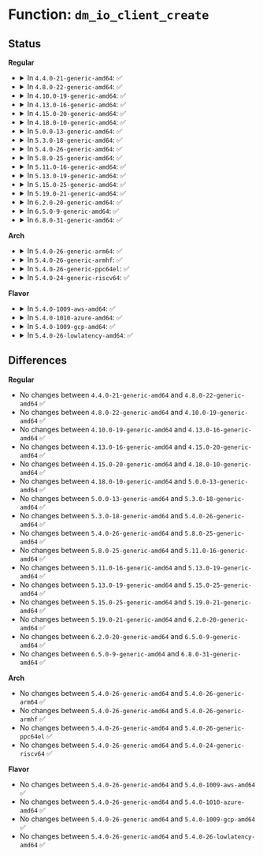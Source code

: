 # Function: <code>dm_io_client_create</code>

## Status
<b>Regular</b>
<ul>
<li>
<details>
<summary>In <code>4.4.0-21-generic-amd64</code>: ✅</summary>

```c
struct dm_io_client * dm_io_client_create()
```

```json
{
  "name": "dm_io_client_create",
  "collision_type": "Unique Global",
  "inline_type": "No",
  "funcs": [
    {
      "addr": 18446744071585836000,
      "name": "dm_io_client_create",
      "external": true,
      "loc": "drivers/md/dm-io.c:48",
      "file": "drivers/md/dm-io.c",
      "inline": "seen, unknown",
      "caller_inline": [],
      "caller_func": [
        "drivers/md/dm-kcopyd.c:dm_kcopyd_client_create"
      ]
    }
  ],
  "symbols": [
    {
      "addr": 18446744071585836000,
      "name": "dm_io_client_create",
      "section": ".text",
      "bind": "STB_GLOBAL",
      "size": 158
    }
  ]
}
```
</details>
</li>
<li>
<details>
<summary>In <code>4.8.0-22-generic-amd64</code>: ✅</summary>

```c
struct dm_io_client * dm_io_client_create()
```

```json
{
  "name": "dm_io_client_create",
  "collision_type": "Unique Global",
  "inline_type": "No",
  "funcs": [
    {
      "addr": 18446744071586230384,
      "name": "dm_io_client_create",
      "external": true,
      "loc": "drivers/md/dm-io.c:48",
      "file": "drivers/md/dm-io.c",
      "inline": "seen, unknown",
      "caller_inline": [],
      "caller_func": [
        "drivers/md/dm-kcopyd.c:dm_kcopyd_client_create"
      ]
    }
  ],
  "symbols": [
    {
      "addr": 18446744071586230384,
      "name": "dm_io_client_create",
      "section": ".text",
      "bind": "STB_GLOBAL",
      "size": 158
    }
  ]
}
```
</details>
</li>
<li>
<details>
<summary>In <code>4.10.0-19-generic-amd64</code>: ✅</summary>

```c
struct dm_io_client * dm_io_client_create()
```

```json
{
  "name": "dm_io_client_create",
  "collision_type": "Unique Global",
  "inline_type": "No",
  "funcs": [
    {
      "addr": 18446744071586434880,
      "name": "dm_io_client_create",
      "external": true,
      "loc": "drivers/md/dm-io.c:48",
      "file": "drivers/md/dm-io.c",
      "inline": "seen, unknown",
      "caller_inline": [],
      "caller_func": [
        "drivers/md/dm-kcopyd.c:dm_kcopyd_client_create"
      ]
    }
  ],
  "symbols": [
    {
      "addr": 18446744071586434880,
      "name": "dm_io_client_create",
      "section": ".text",
      "bind": "STB_GLOBAL",
      "size": 158
    }
  ]
}
```
</details>
</li>
<li>
<details>
<summary>In <code>4.13.0-16-generic-amd64</code>: ✅</summary>

```c
struct dm_io_client * dm_io_client_create()
```

```json
{
  "name": "dm_io_client_create",
  "collision_type": "Unique Global",
  "inline_type": "No",
  "funcs": [
    {
      "addr": 18446744071586540544,
      "name": "dm_io_client_create",
      "external": true,
      "loc": "drivers/md/dm-io.c:48",
      "file": "drivers/md/dm-io.c",
      "inline": "seen, unknown",
      "caller_inline": [],
      "caller_func": [
        "drivers/md/dm-kcopyd.c:dm_kcopyd_client_create"
      ]
    }
  ],
  "symbols": [
    {
      "addr": 18446744071586540544,
      "name": "dm_io_client_create",
      "section": ".text",
      "bind": "STB_GLOBAL",
      "size": 160
    }
  ]
}
```
</details>
</li>
<li>
<details>
<summary>In <code>4.15.0-20-generic-amd64</code>: ✅</summary>

```c
struct dm_io_client * dm_io_client_create()
```

```json
{
  "name": "dm_io_client_create",
  "collision_type": "Unique Global",
  "inline_type": "No",
  "funcs": [
    {
      "addr": 18446744071587008016,
      "name": "dm_io_client_create",
      "external": true,
      "loc": "drivers/md/dm-io.c:48",
      "file": "drivers/md/dm-io.c",
      "inline": "seen, unknown",
      "caller_inline": [],
      "caller_func": [
        "drivers/md/dm-kcopyd.c:dm_kcopyd_client_create"
      ]
    }
  ],
  "symbols": [
    {
      "addr": 18446744071587008016,
      "name": "dm_io_client_create",
      "section": ".text",
      "bind": "STB_GLOBAL",
      "size": 160
    }
  ]
}
```
</details>
</li>
<li>
<details>
<summary>In <code>4.18.0-10-generic-amd64</code>: ✅</summary>

```c
struct dm_io_client * dm_io_client_create()
```

```json
{
  "name": "dm_io_client_create",
  "collision_type": "Unique Global",
  "inline_type": "No",
  "funcs": [
    {
      "addr": 18446744071587309008,
      "name": "dm_io_client_create",
      "external": true,
      "loc": "drivers/md/dm-io.c:48",
      "file": "drivers/md/dm-io.c",
      "inline": "seen, unknown",
      "caller_inline": [],
      "caller_func": [
        "drivers/md/dm-kcopyd.c:dm_kcopyd_client_create"
      ]
    }
  ],
  "symbols": [
    {
      "addr": 18446744071587309008,
      "name": "dm_io_client_create",
      "section": ".text",
      "bind": "STB_GLOBAL",
      "size": 163
    }
  ]
}
```
</details>
</li>
<li>
<details>
<summary>In <code>5.0.0-13-generic-amd64</code>: ✅</summary>

```c
struct dm_io_client * dm_io_client_create()
```

```json
{
  "name": "dm_io_client_create",
  "collision_type": "Unique Global",
  "inline_type": "No",
  "funcs": [
    {
      "addr": 18446744071587489104,
      "name": "dm_io_client_create",
      "external": true,
      "loc": "drivers/md/dm-io.c:48",
      "file": "drivers/md/dm-io.c",
      "inline": "seen, unknown",
      "caller_inline": [],
      "caller_func": [
        "drivers/md/dm-kcopyd.c:dm_kcopyd_client_create"
      ]
    }
  ],
  "symbols": [
    {
      "addr": 18446744071587489104,
      "name": "dm_io_client_create",
      "section": ".text",
      "bind": "STB_GLOBAL",
      "size": 163
    }
  ]
}
```
</details>
</li>
<li>
<details>
<summary>In <code>5.3.0-18-generic-amd64</code>: ✅</summary>

```c
struct dm_io_client * dm_io_client_create()
```

```json
{
  "name": "dm_io_client_create",
  "collision_type": "Unique Global",
  "inline_type": "No",
  "funcs": [
    {
      "addr": 18446744071587762768,
      "name": "dm_io_client_create",
      "external": true,
      "loc": "drivers/md/dm-io.c:48",
      "file": "drivers/md/dm-io.c",
      "inline": "seen, unknown",
      "caller_inline": [],
      "caller_func": [
        "drivers/md/dm-kcopyd.c:dm_kcopyd_client_create"
      ]
    }
  ],
  "symbols": [
    {
      "addr": 18446744071587762768,
      "name": "dm_io_client_create",
      "section": ".text",
      "bind": "STB_GLOBAL",
      "size": 162
    }
  ]
}
```
</details>
</li>
<li>
<details>
<summary>In <code>5.4.0-26-generic-amd64</code>: ✅</summary>

```c
struct dm_io_client * dm_io_client_create()
```

```json
{
  "name": "dm_io_client_create",
  "collision_type": "Unique Global",
  "inline_type": "No",
  "funcs": [
    {
      "addr": 18446744071587967280,
      "name": "dm_io_client_create",
      "external": true,
      "loc": "drivers/md/dm-io.c:48",
      "file": "drivers/md/dm-io.c",
      "inline": "seen, unknown",
      "caller_inline": [],
      "caller_func": [
        "drivers/md/dm-kcopyd.c:dm_kcopyd_client_create"
      ]
    }
  ],
  "symbols": [
    {
      "addr": 18446744071587967280,
      "name": "dm_io_client_create",
      "section": ".text",
      "bind": "STB_GLOBAL",
      "size": 162
    }
  ]
}
```
</details>
</li>
<li>
<details>
<summary>In <code>5.8.0-25-generic-amd64</code>: ✅</summary>

```c
struct dm_io_client * dm_io_client_create()
```

```json
{
  "name": "dm_io_client_create",
  "collision_type": "Unique Global",
  "inline_type": "No",
  "funcs": [
    {
      "addr": 18446744071588820848,
      "name": "dm_io_client_create",
      "external": true,
      "loc": "drivers/md/dm-io.c:48",
      "file": "drivers/md/dm-io.c",
      "inline": "seen, unknown",
      "caller_inline": [],
      "caller_func": [
        "drivers/md/dm-kcopyd.c:dm_kcopyd_client_create"
      ]
    }
  ],
  "symbols": [
    {
      "addr": 18446744071588820848,
      "name": "dm_io_client_create",
      "section": ".text",
      "bind": "STB_GLOBAL",
      "size": 162
    }
  ]
}
```
</details>
</li>
<li>
<details>
<summary>In <code>5.11.0-16-generic-amd64</code>: ✅</summary>

```c
struct dm_io_client * dm_io_client_create()
```

```json
{
  "name": "dm_io_client_create",
  "collision_type": "Unique Global",
  "inline_type": "No",
  "funcs": [
    {
      "addr": 18446744071588837520,
      "name": "dm_io_client_create",
      "external": true,
      "loc": "drivers/md/dm-io.c:48",
      "file": "drivers/md/dm-io.c",
      "inline": "seen, unknown",
      "caller_inline": [],
      "caller_func": [
        "drivers/md/dm-kcopyd.c:dm_kcopyd_client_create"
      ]
    }
  ],
  "symbols": [
    {
      "addr": 18446744071588837520,
      "name": "dm_io_client_create",
      "section": ".text",
      "bind": "STB_GLOBAL",
      "size": 162
    }
  ]
}
```
</details>
</li>
<li>
<details>
<summary>In <code>5.13.0-19-generic-amd64</code>: ✅</summary>

```c
struct dm_io_client * dm_io_client_create()
```

```json
{
  "name": "dm_io_client_create",
  "collision_type": "Unique Global",
  "inline_type": "No",
  "funcs": [
    {
      "addr": 18446744071588724576,
      "name": "dm_io_client_create",
      "external": true,
      "loc": "drivers/md/dm-io.c:48",
      "file": "drivers/md/dm-io.c",
      "inline": "seen, unknown",
      "caller_inline": [],
      "caller_func": [
        "drivers/md/dm-kcopyd.c:dm_kcopyd_client_create"
      ]
    }
  ],
  "symbols": [
    {
      "addr": 18446744071588724576,
      "name": "dm_io_client_create",
      "section": ".text",
      "bind": "STB_GLOBAL",
      "size": 162
    }
  ]
}
```
</details>
</li>
<li>
<details>
<summary>In <code>5.15.0-25-generic-amd64</code>: ✅</summary>

```c
struct dm_io_client * dm_io_client_create()
```

```json
{
  "name": "dm_io_client_create",
  "collision_type": "Unique Global",
  "inline_type": "No",
  "funcs": [
    {
      "addr": 18446744071589413920,
      "name": "dm_io_client_create",
      "external": true,
      "loc": "drivers/md/dm-io.c:48",
      "file": "drivers/md/dm-io.c",
      "inline": "seen, unknown",
      "caller_inline": [],
      "caller_func": [
        "drivers/md/dm-kcopyd.c:dm_kcopyd_client_create"
      ]
    }
  ],
  "symbols": [
    {
      "addr": 18446744071589413920,
      "name": "dm_io_client_create",
      "section": ".text",
      "bind": "STB_GLOBAL",
      "size": 162
    }
  ]
}
```
</details>
</li>
<li>
<details>
<summary>In <code>5.19.0-21-generic-amd64</code>: ✅</summary>

```c
struct dm_io_client * dm_io_client_create()
```

```json
{
  "name": "dm_io_client_create",
  "collision_type": "Unique Global",
  "inline_type": "No",
  "funcs": [
    {
      "addr": 18446744071590890608,
      "name": "dm_io_client_create",
      "external": true,
      "loc": "drivers/md/dm-io.c:48",
      "file": "drivers/md/dm-io.c",
      "inline": "seen, unknown",
      "caller_inline": [],
      "caller_func": [
        "drivers/md/dm-kcopyd.c:dm_kcopyd_client_create"
      ]
    }
  ],
  "symbols": [
    {
      "addr": 18446744071590890608,
      "name": "dm_io_client_create",
      "section": ".text",
      "bind": "STB_GLOBAL",
      "size": 199
    }
  ]
}
```
</details>
</li>
<li>
<details>
<summary>In <code>6.2.0-20-generic-amd64</code>: ✅</summary>

```c
struct dm_io_client * dm_io_client_create()
```

```json
{
  "name": "dm_io_client_create",
  "collision_type": "Unique Global",
  "inline_type": "No",
  "funcs": [
    {
      "addr": 18446744071592586064,
      "name": "dm_io_client_create",
      "external": true,
      "loc": "drivers/md/dm-io.c:48",
      "file": "drivers/md/dm-io.c",
      "inline": "seen, unknown",
      "caller_inline": [],
      "caller_func": [
        "drivers/md/dm-kcopyd.c:dm_kcopyd_client_create"
      ]
    }
  ],
  "symbols": [
    {
      "addr": 18446744071592586064,
      "name": "dm_io_client_create",
      "section": ".text",
      "bind": "STB_GLOBAL",
      "size": 199
    }
  ]
}
```
</details>
</li>
<li>
<details>
<summary>In <code>6.5.0-9-generic-amd64</code>: ✅</summary>

```c
struct dm_io_client * dm_io_client_create()
```

```json
{
  "name": "dm_io_client_create",
  "collision_type": "Unique Global",
  "inline_type": "No",
  "funcs": [
    {
      "addr": 18446744071593016512,
      "name": "dm_io_client_create",
      "external": true,
      "loc": "drivers/md/dm-io.c:49",
      "file": "drivers/md/dm-io.c",
      "inline": "seen, unknown",
      "caller_inline": [],
      "caller_func": [
        "drivers/md/dm-kcopyd.c:dm_kcopyd_client_create"
      ]
    }
  ],
  "symbols": [
    {
      "addr": 18446744071593016512,
      "name": "dm_io_client_create",
      "section": ".text",
      "bind": "STB_GLOBAL",
      "size": 199
    }
  ]
}
```
</details>
</li>
<li>
<details>
<summary>In <code>6.8.0-31-generic-amd64</code>: ✅</summary>

```c
struct dm_io_client * dm_io_client_create()
```

```json
{
  "name": "dm_io_client_create",
  "collision_type": "Unique Global",
  "inline_type": "No",
  "funcs": [
    {
      "addr": 18446744071593767840,
      "name": "dm_io_client_create",
      "external": true,
      "loc": "drivers/md/dm-io.c:49",
      "file": "drivers/md/dm-io.c",
      "inline": "seen, unknown",
      "caller_inline": [],
      "caller_func": [
        "drivers/md/dm-kcopyd.c:dm_kcopyd_client_create"
      ]
    }
  ],
  "symbols": [
    {
      "addr": 18446744071593767840,
      "name": "dm_io_client_create",
      "section": ".text",
      "bind": "STB_GLOBAL",
      "size": 244
    }
  ]
}
```
</details>
</li>
</ul>
<b>Arch</b>
<ul>
<li>
<details>
<summary>In <code>5.4.0-26-generic-arm64</code>: ✅</summary>

```c
struct dm_io_client * dm_io_client_create()
```

```json
{
  "name": "dm_io_client_create",
  "collision_type": "Unique Global",
  "inline_type": "No",
  "funcs": [
    {
      "addr": 18446603336501206424,
      "name": "dm_io_client_create",
      "external": true,
      "loc": "drivers/md/dm-io.c:48",
      "file": "drivers/md/dm-io.c",
      "inline": "seen, unknown",
      "caller_inline": [],
      "caller_func": [
        "drivers/md/dm-kcopyd.c:dm_kcopyd_client_create"
      ]
    }
  ],
  "symbols": [
    {
      "addr": 18446603336501206424,
      "name": "dm_io_client_create",
      "section": ".text",
      "bind": "STB_GLOBAL",
      "size": 196
    }
  ]
}
```
</details>
</li>
<li>
<details>
<summary>In <code>5.4.0-26-generic-armhf</code>: ✅</summary>

```c
struct dm_io_client * dm_io_client_create()
```

```json
{
  "name": "dm_io_client_create",
  "collision_type": "Unique Global",
  "inline_type": "No",
  "funcs": [
    {
      "addr": 3233710744,
      "name": "dm_io_client_create",
      "external": true,
      "loc": "drivers/md/dm-io.c:48",
      "file": "drivers/md/dm-io.c",
      "inline": "seen, unknown",
      "caller_inline": [],
      "caller_func": [
        "drivers/md/dm-kcopyd.c:dm_kcopyd_client_create"
      ]
    }
  ],
  "symbols": [
    {
      "addr": 3233710744,
      "name": "dm_io_client_create",
      "section": ".text",
      "bind": "STB_GLOBAL",
      "size": 192
    }
  ]
}
```
</details>
</li>
<li>
<details>
<summary>In <code>5.4.0-26-generic-ppc64el</code>: ✅</summary>

```c
struct dm_io_client * dm_io_client_create()
```

```json
{
  "name": "dm_io_client_create",
  "collision_type": "Unique Global",
  "inline_type": "No",
  "funcs": [
    {
      "addr": 13835058055294731536,
      "name": "dm_io_client_create",
      "external": true,
      "loc": "drivers/md/dm-io.c:48",
      "file": "drivers/md/dm-io.c",
      "inline": "seen, unknown",
      "caller_inline": [],
      "caller_func": [
        "drivers/md/dm-kcopyd.c:dm_kcopyd_client_create"
      ]
    }
  ],
  "symbols": [
    {
      "addr": 13835058055294731536,
      "name": "dm_io_client_create",
      "section": ".text",
      "bind": "STB_GLOBAL",
      "size": 288
    }
  ]
}
```
</details>
</li>
<li>
<details>
<summary>In <code>5.4.0-24-generic-riscv64</code>: ✅</summary>

```c
struct dm_io_client * dm_io_client_create()
```

```json
{
  "name": "dm_io_client_create",
  "collision_type": "Unique Global",
  "inline_type": "No",
  "funcs": [
    {
      "addr": 18446743936277907404,
      "name": "dm_io_client_create",
      "external": true,
      "loc": "drivers/md/dm-io.c:48",
      "file": "drivers/md/dm-io.c",
      "inline": "seen, unknown",
      "caller_inline": [],
      "caller_func": [
        "drivers/md/dm-kcopyd.c:dm_kcopyd_client_create"
      ]
    }
  ],
  "symbols": [
    {
      "addr": 18446743936277907404,
      "name": "dm_io_client_create",
      "section": ".text",
      "bind": "STB_GLOBAL",
      "size": 198
    }
  ]
}
```
</details>
</li>
</ul>
<b>Flavor</b>
<ul>
<li>
<details>
<summary>In <code>5.4.0-1009-aws-amd64</code>: ✅</summary>

```c
struct dm_io_client * dm_io_client_create()
```

```json
{
  "name": "dm_io_client_create",
  "collision_type": "Unique Global",
  "inline_type": "No",
  "funcs": [
    {
      "addr": 18446744071587598256,
      "name": "dm_io_client_create",
      "external": true,
      "loc": "drivers/md/dm-io.c:48",
      "file": "drivers/md/dm-io.c",
      "inline": "seen, unknown",
      "caller_inline": [],
      "caller_func": [
        "drivers/md/dm-kcopyd.c:dm_kcopyd_client_create"
      ]
    }
  ],
  "symbols": [
    {
      "addr": 18446744071587598256,
      "name": "dm_io_client_create",
      "section": ".text",
      "bind": "STB_GLOBAL",
      "size": 162
    }
  ]
}
```
</details>
</li>
<li>
<details>
<summary>In <code>5.4.0-1010-azure-amd64</code>: ✅</summary>

```c
struct dm_io_client * dm_io_client_create()
```

```json
{
  "name": "dm_io_client_create",
  "collision_type": "Unique Global",
  "inline_type": "No",
  "funcs": [
    {
      "addr": 18446744071587366336,
      "name": "dm_io_client_create",
      "external": true,
      "loc": "drivers/md/dm-io.c:48",
      "file": "drivers/md/dm-io.c",
      "inline": "seen, unknown",
      "caller_inline": [],
      "caller_func": [
        "drivers/md/dm-kcopyd.c:dm_kcopyd_client_create"
      ]
    }
  ],
  "symbols": [
    {
      "addr": 18446744071587366336,
      "name": "dm_io_client_create",
      "section": ".text",
      "bind": "STB_GLOBAL",
      "size": 162
    }
  ]
}
```
</details>
</li>
<li>
<details>
<summary>In <code>5.4.0-1009-gcp-amd64</code>: ✅</summary>

```c
struct dm_io_client * dm_io_client_create()
```

```json
{
  "name": "dm_io_client_create",
  "collision_type": "Unique Global",
  "inline_type": "No",
  "funcs": [
    {
      "addr": 18446744071587923424,
      "name": "dm_io_client_create",
      "external": true,
      "loc": "drivers/md/dm-io.c:48",
      "file": "drivers/md/dm-io.c",
      "inline": "seen, unknown",
      "caller_inline": [],
      "caller_func": [
        "drivers/md/dm-kcopyd.c:dm_kcopyd_client_create"
      ]
    }
  ],
  "symbols": [
    {
      "addr": 18446744071587923424,
      "name": "dm_io_client_create",
      "section": ".text",
      "bind": "STB_GLOBAL",
      "size": 162
    }
  ]
}
```
</details>
</li>
<li>
<details>
<summary>In <code>5.4.0-26-lowlatency-amd64</code>: ✅</summary>

```c
struct dm_io_client * dm_io_client_create()
```

```json
{
  "name": "dm_io_client_create",
  "collision_type": "Unique Global",
  "inline_type": "No",
  "funcs": [
    {
      "addr": 18446744071588038688,
      "name": "dm_io_client_create",
      "external": true,
      "loc": "drivers/md/dm-io.c:48",
      "file": "drivers/md/dm-io.c",
      "inline": "seen, unknown",
      "caller_inline": [],
      "caller_func": [
        "drivers/md/dm-kcopyd.c:dm_kcopyd_client_create"
      ]
    }
  ],
  "symbols": [
    {
      "addr": 18446744071588038688,
      "name": "dm_io_client_create",
      "section": ".text",
      "bind": "STB_GLOBAL",
      "size": 162
    }
  ]
}
```
</details>
</li>
</ul>

## Differences
<b>Regular</b>
<ul>
<li>
No changes between <code>4.4.0-21-generic-amd64</code> and <code>4.8.0-22-generic-amd64</code> ✅
</li>
<li>
No changes between <code>4.8.0-22-generic-amd64</code> and <code>4.10.0-19-generic-amd64</code> ✅
</li>
<li>
No changes between <code>4.10.0-19-generic-amd64</code> and <code>4.13.0-16-generic-amd64</code> ✅
</li>
<li>
No changes between <code>4.13.0-16-generic-amd64</code> and <code>4.15.0-20-generic-amd64</code> ✅
</li>
<li>
No changes between <code>4.15.0-20-generic-amd64</code> and <code>4.18.0-10-generic-amd64</code> ✅
</li>
<li>
No changes between <code>4.18.0-10-generic-amd64</code> and <code>5.0.0-13-generic-amd64</code> ✅
</li>
<li>
No changes between <code>5.0.0-13-generic-amd64</code> and <code>5.3.0-18-generic-amd64</code> ✅
</li>
<li>
No changes between <code>5.3.0-18-generic-amd64</code> and <code>5.4.0-26-generic-amd64</code> ✅
</li>
<li>
No changes between <code>5.4.0-26-generic-amd64</code> and <code>5.8.0-25-generic-amd64</code> ✅
</li>
<li>
No changes between <code>5.8.0-25-generic-amd64</code> and <code>5.11.0-16-generic-amd64</code> ✅
</li>
<li>
No changes between <code>5.11.0-16-generic-amd64</code> and <code>5.13.0-19-generic-amd64</code> ✅
</li>
<li>
No changes between <code>5.13.0-19-generic-amd64</code> and <code>5.15.0-25-generic-amd64</code> ✅
</li>
<li>
No changes between <code>5.15.0-25-generic-amd64</code> and <code>5.19.0-21-generic-amd64</code> ✅
</li>
<li>
No changes between <code>5.19.0-21-generic-amd64</code> and <code>6.2.0-20-generic-amd64</code> ✅
</li>
<li>
No changes between <code>6.2.0-20-generic-amd64</code> and <code>6.5.0-9-generic-amd64</code> ✅
</li>
<li>
No changes between <code>6.5.0-9-generic-amd64</code> and <code>6.8.0-31-generic-amd64</code> ✅
</li>
</ul>
<b>Arch</b>
<ul>
<li>
No changes between <code>5.4.0-26-generic-amd64</code> and <code>5.4.0-26-generic-arm64</code> ✅
</li>
<li>
No changes between <code>5.4.0-26-generic-amd64</code> and <code>5.4.0-26-generic-armhf</code> ✅
</li>
<li>
No changes between <code>5.4.0-26-generic-amd64</code> and <code>5.4.0-26-generic-ppc64el</code> ✅
</li>
<li>
No changes between <code>5.4.0-26-generic-amd64</code> and <code>5.4.0-24-generic-riscv64</code> ✅
</li>
</ul>
<b>Flavor</b>
<ul>
<li>
No changes between <code>5.4.0-26-generic-amd64</code> and <code>5.4.0-1009-aws-amd64</code> ✅
</li>
<li>
No changes between <code>5.4.0-26-generic-amd64</code> and <code>5.4.0-1010-azure-amd64</code> ✅
</li>
<li>
No changes between <code>5.4.0-26-generic-amd64</code> and <code>5.4.0-1009-gcp-amd64</code> ✅
</li>
<li>
No changes between <code>5.4.0-26-generic-amd64</code> and <code>5.4.0-26-lowlatency-amd64</code> ✅
</li>
</ul>
